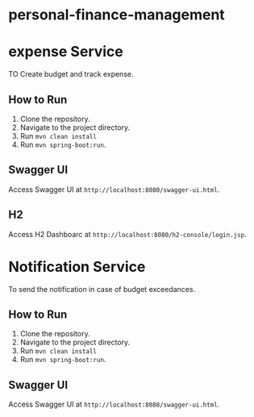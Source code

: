 # personal-finance-management


# expense Service

TO Create budget and track expense.

## How to Run
1. Clone the repository.
2. Navigate to the project directory.
3. Run `mvn clean install`
4. Run `mvn spring-boot:run`.

## Swagger UI
Access Swagger UI at `http://localhost:8080/swagger-ui.html`.

## H2 

Access H2 Dashboarc at `http://localhost:8080/h2-console/login.jsp`.



# Notification Service

To send the notification in case of budget exceedances. 

## How to Run
1. Clone the repository.
2. Navigate to the project directory.
3. Run `mvn clean install`
4. Run `mvn spring-boot:run`.

## Swagger UI
Access Swagger UI at `http://localhost:8088/swagger-ui.html`.



